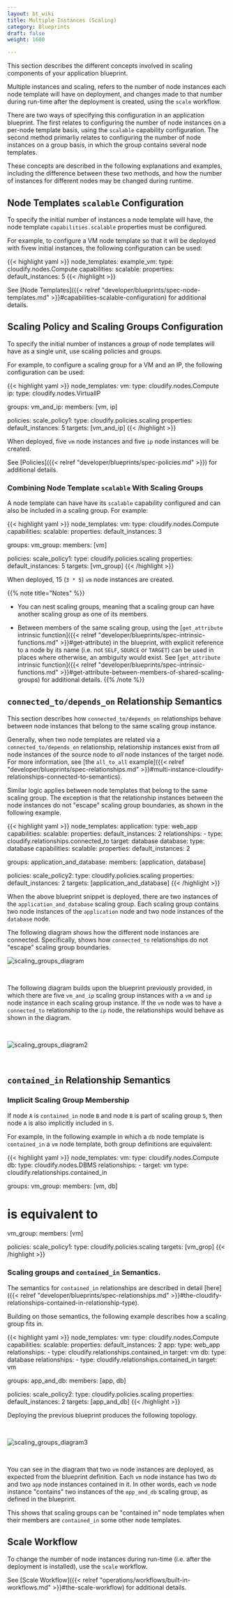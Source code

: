 ```yaml
---
layout: bt_wiki
title: Multiple Instances (Scaling)
category: Blueprints
draft: false
weight: 1600

---
```


This section describes the different concepts involved in scaling components of your application blueprint.

Multiple instances and scaling, refers to the number of node instances each node template will have on deployment,
and changes made to that number during run-time after the deployment is created, using the `scale` workflow.

There are two ways of specifying this configuration in an application blueprint. The first relates to configuring the number of node instances on a per-node template basis, using the `scalable` capability configuration. The second method primarliy relates to configuring the number of node instances on a group basis, in which the group contains several node templates.

These concepts are described in the following explanations and examples, including the difference between these two methods,
and how the number of instances for different nodes may be changed during runtime.

## Node Templates `scalable` Configuration
To specify the initial number of instances a node template will have, the node template `capabilities.scalable` properties must be configured.

For example, to configure a VM node template so that it will be deployed with fivew initial instances, the following configuration can be used:

{{< highlight yaml >}}
node_templates:
  example_vm:
    type: cloudify.nodes.Compute
    capabilities:
      scalable:
        properties:
          default_instances: 5
{{< /highlight >}}

See [Node Templates]({{< relref "developer/blueprints/spec-node-templates.md" >}}#capabilities-scalable-configuration) for additional details.

## Scaling Policy and Scaling Groups Configuration
To specify the initial number of instances a *group* of node templates will have as a single unit, use scaling policies and groups.

For example, to configure a scaling group for a VM and an IP, the following configuration can be used:

{{< highlight yaml >}}
node_templates:
  vm:
    type: cloudify.nodes.Compute
  ip:
    type: cloudify.nodes.VirtualIP

groups:
  vm_and_ip:
    members: [vm, ip]

policies:
  scale_policy1:
    type: cloudify.policies.scaling
    properties:
      default_instances: 5
    targets: [vm_and_ip]
{{< /highlight >}}

When deployed, five `vm` node instances and five `ip` node instances will be created.

See [Policies]({{< relref "developer/blueprints/spec-policies.md" >}}) for additional details.

### Combining Node Template `scalable` With Scaling Groups

A node template can have have its `scalable` capability configured and can also be included in a scaling group. For example:

{{< highlight yaml >}}
node_templates:
  vm:
    type: cloudify.nodes.Compute
    capabilities:
      scalable:
        properties:
          default_instances: 3

groups:
  vm_group:
    members: [vm]

policies:
  scale_policy1:
    type: cloudify.policies.scaling
    properties:
      default_instances: 5
    targets: [vm_group]
{{< /highlight >}}

When deployed, 15 (`3 * 5`) `vm` node instances are created.

{{% note title="Notes" %}}

* You can nest scaling groups, meaning that a scaling group can have another scaling group as one of its members.

* Between members of the same scaling group, using the [`get_attribute` intrinsic function]({{< relref "developer/blueprints/spec-intrinsic-functions.md" >}}#get-attribute) in the blueprint, with explicit reference to a node by its name (i.e. not `SELF`, `SOURCE` or `TARGET`) can be used in places where otherwise, an ambiguity would exist. See [`get_attribute` intrinsic function]({{< relref "developer/blueprints/spec-intrinsic-functions.md" >}}#get-attribute-between-members-of-shared-scaling-groups) for
additional details.
{{% /note %}}

## `connected_to/depends_on` Relationship Semantics
This section describes how `connected_to/depends_on` relationships behave between node instances that belong to the same scaling group instance.

Generally, when two node templates are related via a `connected_to/depends_on` relationship, relationship instances exist from *all* node instances of the source node to *all* node instances of the target node. For more information, see  [the `all_to_all` example]({{< relref "developer/blueprints/spec-relationships.md" >}}#multi-instance-cloudify-relationships-connected-to-semantics).

Similar logic applies between node templates that belong to the same scaling group. The exception is that the relationship instances between the node instances do not "escape" scaling group boundaries, as shown in the following example.

{{< highlight yaml >}}
node_templates:
  application:
    type: web_app
    capabilities:
      scalable:
        properties:
          default_instances: 2
    relationships:
      - type: cloudify.relationships.connected_to
        target: database
  database:
    type: database
    capabilities:
      scalable:
        properties:
          default_instances: 2

groups:
  application_and_database:
    members: [application, database]

policies:
  scale_policy2:
    type: cloudify.policies.scaling
    properties:
      default_instances: 2
    targets: [application_and_database]
{{< /highlight >}}

When the above blueprint snippet is deployed, there are two instances of the `application_and_database` scaling group. Each scaling group contains two node instances of the `application` node and two node instances of the `database` node.

The following diagram shows how the different node instances are connected. Specifically, shows how `connected_to` relationships do not "escape" scaling group boundaries.
<br/>

![scaling_groups_diagram]( ./images/guide/scaling-groups.png )

<br/>

The following diagram builds upon the blueprint previously provided, in which there are five `vm_and_ip` scaling group instances with a `vm` and `ip` node instance in each scaling group instance.
If the `vm` node was to have a `connected_to` relationship to the `ip` node, the relationships would behave as shown in the diagram.

<br/>

![scaling_groups_diagram2]( ./images/guide/scaling-groups2.png )

<br/>

## `contained_in` Relationship Semantics

### Implicit Scaling Group Membership

If node `A` is `contained_in` node `B` and node `B` is part of scaling group `S`, then node `A` is also implicitly included in `S`.

For example, in the following example in which a `db` node template is `contained_in` a `vm` node template, both group definitions are equivalent:

{{< highlight yaml >}}
node_templates:
  vm:
    type: cloudify.nodes.Compute
  db:
    type: cloudify.nodes.DBMS
    relationships:
      - target: vm
        type: cloudify.relationships.contained_in

groups:
  vm_group:
    members: [vm, db]

  # is equivalent to
  vm_group:
    members: [vm]

policies:
  scale_policy1:
    type: cloudify.policies.scaling
    targets: [vm_grop]
{{< /highlight >}}

### Scaling groups and `contained_in` Semantics.
The semantics for `contained_in` relationships are described in detail [here]({{< relref "developer/blueprints/spec-relationships.md" >}}#the-cloudify-relationships-contained-in-relationship-type).

Building on those semantics, the following example describes how a scaling group fits in.

{{< highlight yaml >}}
node_templates:
  vm:
    type: cloudify.nodes.Compute
    capabilities:
      scalable:
        properties:
          default_instances: 2
  app:
    type: web_app
    relationships:
      - type: cloudify.relationships.contained_in
        target: vm
  db:
    type: database
    relationships:
      - type: cloudify.relationships.contained_in
        target: vm

groups:
  app_and_db:
    members: [app, db]

policies:
  scale_policy2:
    type: cloudify.policies.scaling
    properties:
      default_instances: 2
    targets: [app_and_db]
{{< /highlight >}}

Deploying the previous blueprint produces the following topology.

<br/>

![scaling_groups_diagram3]( ./images/guide/scaling-groups3.png )

<br/>

You can see in the diagram that two `vm` node instances are deployed, as expected from the blueprint definition.
Each `vm` node instance has two `db` and two `app` node instances contained in it. In other words, each `vm` node instance "contains" two instances of the `app_and_db` scaling group, as defined in the blueprint.

This shows that scaling groups can be "contained in" node templates when their members are `contained_in` some other node templates.

## Scale Workflow
To change the number of node instances during run-time (i.e. after the deployment is installed), use the `scale` workflow.

See [Scale Workflow]({{< relref "operations/workflows/built-in-workflows.md" >}}#the-scale-workflow) for additional details.
